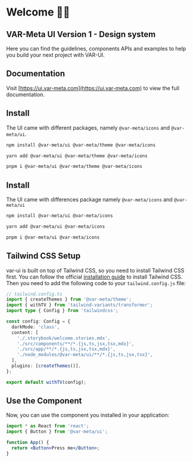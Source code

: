# Welcome 👋🏼

## VAR-Meta UI Version 1 - Design system

Here you can find the guidelines, components APIs and examples to help you build your next project with VAR-UI.

## Documentation

Visit [https://ui.var-meta.com](https://ui.var-meta.com) to view the full documentation.

## Install

The UI came with different packages, namely `@var-meta/icons` and `@var-meta/ui`.

```sh
npm install @var-meta/ui @var-meta/theme @var-meta/icons
```

```sh
yarn add @var-meta/ui @var-meta/theme @var-meta/icons
```

```sh
pnpm i @var-meta/ui @var-meta/theme @var-meta/icons
```

## Install

The UI came with differences package namely `@var-meta/icons` and `@var-meta/ui`

```sh
npm install @var-meta/ui @var-meta/icons
```

```sh
yarn add @var-meta/ui @var-meta/icons
```

```sh
pnpm i @var-meta/ui @var-meta/icons
```

## Tailwind CSS Setup

var-ui is built on top of Tailwind CSS, so you need to install Tailwind CSS first. You can follow the official
[installation guide](https://tailwindcss.com/docs/installation) to install Tailwind CSS. Then you need to add
the following code to your `tailwind.config.js` file:

```ts
// tailwind.config.ts
import { createThemes } from '@var-meta/theme';
import { withTV } from 'tailwind-variants/transformer';
import type { Config } from 'tailwindcss';

const config: Config = {
  darkMode: 'class',
  content: [
    './.storybook/welcome.stories.mdx',
    './src/components/**/*.{js,ts,jsx,tsx,mdx}',
    './src/app/**/*.{js,ts,jsx,tsx,mdx}',
    './node_modules/@var-meta/ui/**/*.{js,ts,jsx,tsx}',
  ],
  plugins: [createThemes()],
};

export default withTV(config);
```

## Use the Component

Now, you can use the component you installed in your application:

```jsx
import * as React from 'react';
import { Button } from '@var-meta/ui';

function App() {
  return <Button>Press me</Button>;
}
```
